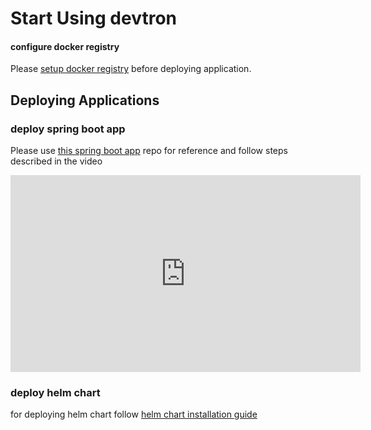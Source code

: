 # Start Using devtron

#### configure docker registry

Please [setup docker registry](../user-guide/global-configurations/docker-registries.md) before deploying application.

## Deploying Applications

### deploy spring boot app

Please use [this spring boot app](https://github.com/nishant-d/demo.git) repo for reference and follow steps described in the video

<iframe width="560" height="315" src="https://www.youtube.com/embed/Tz01aKDqBAI&feature" title="" frameborder="0" allowfullscreen></iframe>

### deploy helm chart

for deploying helm chart follow [helm chart installation guide](../user-guide/deploy-chart/)

